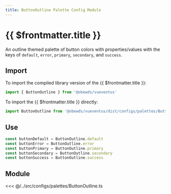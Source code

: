 ```yaml
---
title: ButtonOutline Palette Config Module
---
```


<script setup>
    import DocsPackageVersion from '../../../src/views/compos/DocsPackageVersion.vue'
</script>








# {{ $frontmatter.title }}

An outline themed palette of button colors with properties/values with the keys of `default`, `error`, `primary`, `secondary`, and `success`.






## Import

To import the compiled library version of the {{ $frontmatter.title }}:

```javascript
import { ButtonOutline } from '@obewds/vueventus'
```

To import the {{ $frontmatter.title }} directly:

```javascript
import ButtonOutline from '@obewds/vueventus/dist/configs/palettes/ButtonOutline.js'
```






## Use

```javascript
const buttonDefault = ButtonOutline.default
const buttonError = ButtonOutline.error
const buttonPrimary = ButtonOutline.primary
const buttonSecondary = ButtonOutline.secondary
const buttonSuccess = ButtonOutline.success
```






## Module

<<< @/../src/configs/palettes/ButtonOutline.ts






<DocsPackageVersion/>


